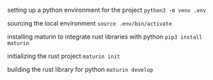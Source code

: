 setting up a python environment for the project
`python3 -m venv .env`

sourcing the local environment
`source .env/bin/activate`

installing maturin to integrate rust libraries with python
`pip3 install maturin`

initializing the rust project
`maturin init`

building the rust library for python
`maturin develop`
